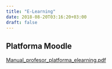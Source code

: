 ```yaml
---
title: "E-Learning"
date: 2018-08-20T03:16:20+03:00
draft: false
---
```


<html>
  <body>
    <div class="wiki" id="content_view" style="display: block;">
<h2 id="toc0"><a name="x-Platforma Moodle"></a>Platforma Moodle</h2>
 <a href="files/Manual_profesor_platforma_elearning.pdf">Manual_profesor_platforma_elearning.pdf</a>
    </div>
  </body>
</html>